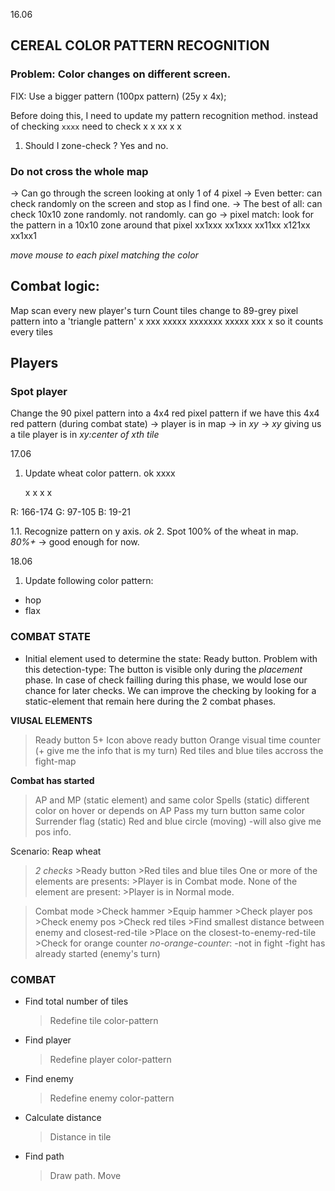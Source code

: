 16.06

## CEREAL COLOR PATTERN RECOGNITION

### Problem: Color changes on different screen.
FIX: Use a bigger pattern (100px pattern) (25y x 4x);

Before doing this, I need to update my pattern recognition method.
instead of checking `xxxx`
need to check
x
x
xx
x
x

1. Should I zone-check ?
Yes and no.

### Do not cross the whole map
-> Can go through the screen looking at only 1 of 4 pixel
-> Even better: can check randomly on the screen and stop as I find one.
-> The best of all: can check 10x10 zone randomly. not randomly.
can go 
-> pixel match: look for the pattern in a 10x10 zone around that pixel
xx1xxx
xx1xxx
xx11xx
x121xx
xx1xx1

*move mouse to each pixel matching the color*

## Combat logic:
Map scan every new player's turn
Count tiles
change to 89-grey pixel pattern into a 'triangle pattern'
           x
	  xxx
	 xxxxx
	xxxxxxx
	 xxxxx
	  xxx
	   x
so it counts every tiles

## Players

### Spot player
Change the 90 pixel pattern into a 4x4 red pixel pattern
if we have this 4x4 red pattern (during combat state) -> player is in map -> in *xy* -> 
*xy* giving us a tile player is in *xy:center of xth tile*

17.06
1. Update wheat color pattern. ok
	xxxx 

	x
	x
	x
	x

R: 166-174
G: 97-105
B: 19-21

1.1. Recognize pattern on y axis. *ok*
2. Spot 100% of the wheat in map. *80%+* -> good enough  for now.

18.06
1. Update following color pattern:
- hop
- flax

### COMBAT STATE
- Initial element used to determine the state:
Ready button.
Problem with this detection-type:
The button is visible only during the *placement* phase.
In case of check failling during this phase, we would lose our chance for later checks. We can improve the checking by looking for a static-element that remain here during the 2 combat phases.

**VIUSAL ELEMENTS**
> Ready button
> 5+ Icon above ready button
> Orange visual time counter (+ give me the info that is my turn)
> Red tiles and blue tiles accross the fight-map

**Combat has started**
> AP and MP (static element) and same color
> Spells (static) different color on hover or depends on AP
> Pass my turn button same color
> Surrender flag (static)
> Red and blue circle (moving) -will also give me pos info.

Scenario: 
Reap wheat
>*2 checks*
	>Ready button
	>Red tiles and blue tiles
>One or more of the elements are presents:
	>Player is in Combat mode.
>None of the element are present:
	>Player is in Normal mode.

>Combat mode
	>Check hammer
	>Equip hammer
	>Check player pos
	>Check enemy pos
	>Check red tiles
	>Find smallest distance between enemy and closest-red-tile
	>Place on the closest-to-enemy-red-tile
	>Check for orange counter
		*no-orange-counter*:
			-not in fight
			-fight has already started (enemy's turn)

### COMBAT
- Find total number of tiles
	>Redefine tile color-pattern
- Find player
	>Redefine player color-pattern
- Find enemy
	>Redefine enemy color-pattern

- Calculate distance
	>Distance in tile
- Find path
	>Draw path.
	>Move

